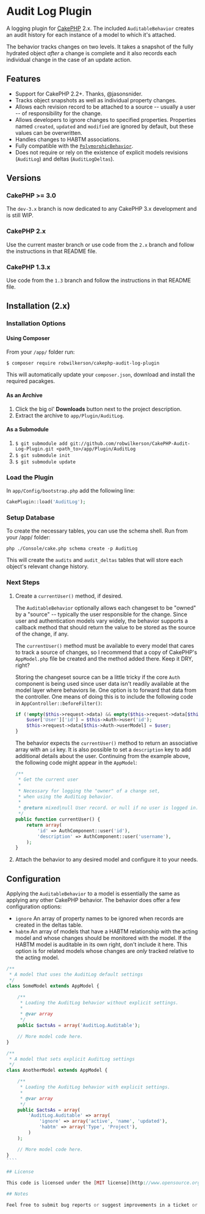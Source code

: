 # Audit Log Plugin

A logging plugin for [CakePHP](http://cakephp.org) 2.x. The included `AuditableBehavior`  creates an audit history for each instance of a model to which it's attached.

The behavior tracks changes on two levels. It takes a snapshot of the fully hydrated object _after_ a change is complete and it also records each individual change in the case of an update action.

## Features

* Support for CakePHP 2.2+. Thanks, @jasonsnider.
* Tracks object snapshots as well as individual property changes.
* Allows each revision record to be attached to a source -- usually a user -- of responsibility for the change.
* Allows developers to ignore changes to specified properties. Properties named `created`, `updated` and `modified` are ignored by default, but these values can be overwritten.
* Handles changes to HABTM associations.
* Fully compatible with the [`PolymorphicBehavior`](https://github.com/cakephp/cookbook/blob/master/models/behaviors/polymorphic.php).
* Does not require or rely on the existence of explicit models revisions (`AuditLog`) and deltas (`AuditLogDeltas`).

## Versions

### CakePHP >= 3.0

The `dev-3.x` branch is now dedicated to any CakePHP 3.x development and is still WIP. 

### CakePHP 2.x

Use the current master branch or use code from the `2.x` branch and follow the instructions in that README file.

### CakePHP 1.3.x

Use code from the `1.3` branch and follow the instructions in that README file.

## Installation (2.x)

### Installation Options

#### Using Composer

From your `/app/` folder run:

```sh
$ composer require robwilkerson/cakephp-audit-log-plugin
```    

This will automatically update your `composer.json`, download and install the required pacakges.

#### As an Archive

1. Click the big ol' **Downloads** button next to the project description.
1. Extract the archive to `app/Plugin/AuditLog`.

#### As a Submodule

1. `$ git submodule add git://github.com/robwilkerson/CakePHP-Audit-Log-Plugin.git <path_to>/app/Plugin/AuditLog`
1. `$ git submodule init`
1. `$ git submodule update`

### Load the Plugin

In ``app/Config/bootstrap.php`` add the following line:

```` php
CakePlugin::load('AuditLog');
````

### Setup Database

To create the necessary tables, you can use the schema shell. Run from your /app/ folder:

    php ./Console/cake.php schema create -p AuditLog

This will create the `audits` and `audit_deltas` tables that will store each object's relevant change history.

### Next Steps

1. Create a `currentUser()` method, if desired.

    The `AuditableBehavior` optionally allows each changeset to be "owned" by a "source" -- typically the user responsible for the change. Since user and authentication models vary widely, the behavior supports a callback method that should return the value to be stored as the source of the change, if any.

    The `currentUser()` method must be available to every model that cares to track a source of changes, so I recommend that a copy of CakePHP's `AppModel.php` file be created and the method added there. Keep it DRY, right?

    Storing the changeset source can be a little tricky if the core `Auth` component is being used since user data isn't readily available at the model layer where behaviors lie. One option is to forward that data from the controller. One means of doing this is to include the following code in `AppController::beforeFilter()`:

    ```` php
    if (!empty($this->request->data) && empty($this->request->data[$this->Auth->userModel])) {
    	$user['User']['id'] = $this->Auth->user('id');
    	$this->request->data[$this->Auth->userModel] = $user;
    }
    ````

    The behavior expects the `currentUser()` method to return an associative array with an `id` key. It is also possible to set a `description` key to add additional details about the user. 
    Continuing from the example above, the following code might appear in the `AppModel`:

    ```` php
    /**
     * Get the current user
     *
     * Necessary for logging the "owner" of a change set,
     * when using the AuditLog behavior.
     *
     * @return mixed|null User record. or null if no user is logged in.
     */
    public function currentUser() {
        return array(
            'id' => AuthComponent::user('id'),
            'description' => AuthComponent::user('username'),
        );
    }
    ````

2. Attach the behavior to any desired model and configure it to your needs.

## Configuration

Applying the `AuditableBehavior` to a model is essentially the same as applying any other CakePHP behavior. The behavior does offer a few configuration options:

- ``ignore`` An array of property names to be ignored when records are created in the deltas table.
- ``habtm`` An array of models that have a HABTM relationship with the acting model and whose changes should be monitored with the model. If the HABTM model is auditable in its own right, don't include it here. This option is for related models whose changes are _only_ tracked relative to the acting model.

`````php
/**
 * A model that uses the AuditLog default settings
 */
class SomeModel extends AppModel {

	/**
	 * Loading the AuditLog behavior without explicit settings.
	 * 
	 * @var array
	 */
	public $actsAs = array('AuditLog.Auditable');

	// More model code here.
}

/**
 * A model that sets explicit AuditLog settings
 */
class AnotherModel extends AppModel {

	/**
	 * Loading the AuditLog behavior with explicit settings.
	 * 
	 * @var array
	 */
	public $actsAs = array(
		'AuditLog.Auditable' => array(
			'ignore' => array('active', 'name', 'updated'),
			'habtm' => array('Type', 'Project'),
		)
	);

	// More model code here.
}
````

## License

This code is licensed under the [MIT license](http://www.opensource.org/licenses/mit-license.php).

## Notes

Feel free to submit bug reports or suggest improvements in a ticket or fork this project and improve upon it yourself. Contributions welcome.
